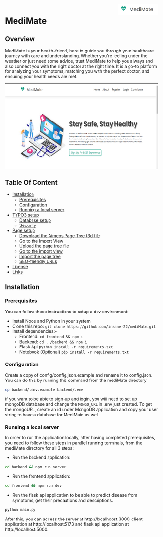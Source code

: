 <a href="https://aimeos.org/">
    <img src="assets/logo.png" alt="Aimeos logo" title="Aimeos" align="right" height="35" width="130"/>
</a>

# MediMate

## Overview

MediMate is your health-friend, here to guide you through your healthcare journey with care and understanding. Whether you're feeling under the weather or just need some advice, trust MediMate to help you always and also connect you with the right doctor at the right time. It is a go-to platform for analyzing your symptoms, matching you with the perfect doctor, and ensuring your health needs are met.

<p align="center"> 
  <img src="assets/Homepage.png" alt="Animated gif pacman game" height="282px" width="637">
</p>

## Table Of Content

- [Installation](#installation)
  - [Prerequisites](#prerequisites)
  - [Configuration](#configuration)
  - [Running a local server](#running-a-local-server)
- [TYPO3 setup](#typo3-setup)
  - [Database setup](#database-setup)
  - [Security](#security)
- [Page setup](#page-setup)
  - [Download the Aimeos Page Tree t3d file](#download-the-aimeos-page-tree-t3d-file)
  - [Go to the Import View](#go-to-the-import-view)
  - [Upload the page tree file](#upload-the-page-tree-file)
  - [Go to the import view](#go-to-the-import-view)
  - [Import the page tree](#import-the-page-tree)
  - [SEO-friendly URLs](#seo-friendly-urls)
- [License](#license)
- [Links](#links)

## Installation

### Prerequisites
You can follow these instructions to setup a dev environment:

- Install Node and Python in your system
- Clone this repo: `git clone https://github.com/insane-22/mediMate.git`
- Install dependencies:-
  - Frontend: `cd frontend && npm i`
  - Backend: `cd ../backend && npm i`
  - Flask Api `python install -r requirements.txt`
  - Notebook (Optional) `pip install -r requirements.txt`

### Configuration
Create a copy of config/config.json.example and rename it to config.json. You can do this by running this command from the mediMate directory:
```bash
cp backend/.env.example backend/.env
```
If you want to be able to sign-up and login, you will need to set up mongoDB database and change the `MONGO_URL` in .env just created. To get the mongoURL, create an id under MongoDB application and copy your user string to have a database for MediMate as well.

### Running a local server
In order to run the application locally, after having completed prerequisites, you need to follow these steps in parallel running terminals, from the mediMate directory for all 3 steps:

- Run the backend application: 

```bash
cd backend && npm run server
```
- Run the frontend application:

```bash
cd frontend && npm run dev
```
- Run the flask api application to be able to predict disease from symptoms, get their precautions and descriptions.

```bash
python main.py
```

After this, you can access the server at http://localhoost:3000, client application at http://localhost:5173 and flask api application at http://localhost:5000.

